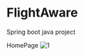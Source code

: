 # FlightAware
Spring boot java project

HomePage
![1](https://user-images.githubusercontent.com/93468770/212814070-5fe0429c-81b5-41c9-9343-671a1024280b.png)

